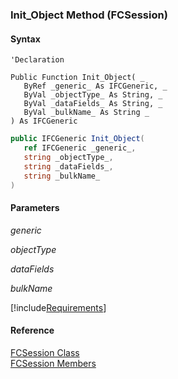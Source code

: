 ﻿### Init_Object Method (FCSession)

#### Syntax

```vbnet
'Declaration

Public Function Init_Object( _
   ByRef _generic_ As IFCGeneric, _
   ByVal _objectType_ As String, _
   ByVal _dataFields_ As String, _
   ByVal _bulkName_ As String _
) As IFCGeneric
```

```csharp
public IFCGeneric Init_Object( 
   ref IFCGeneric _generic_,
   string _objectType_,
   string _dataFields_,
   string _bulkName_
)
```

#### Parameters

_generic_

_objectType_

_dataFields_

_bulkName_

[!include[Requirements](../partials/requirements.md)]

#### Reference

[FCSession Class](FChoice.Foundation.Clarify.Compatibility~FChoice.Foundation.Clarify.Compatibility.FCSession.md)  
[FCSession Members](FChoice.Foundation.Clarify.Compatibility~FChoice.Foundation.Clarify.Compatibility.FCSession_members.md)